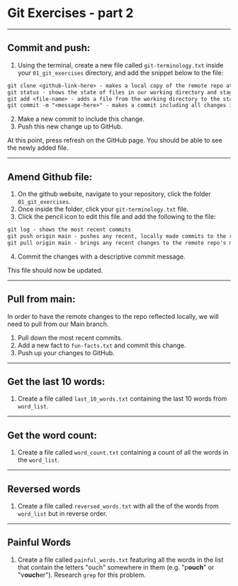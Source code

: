 # Git Exercises - part 2

---

## Commit and push:

1. Using the terminal, create a new file called `git-terminology.txt` inside your `01_git_exercises` directory, and add the snippet below to the file:

```txt
git clone <github-link-here> - makes a local copy of the remote repo at the specified link
git status - shows the state of files in our working directory and staging area
git add <file-name> - adds a file from the working directory to the staging area
git commit -m "<message-here>" - makes a commit including all changes in the staging area
```

2. Make a new commit to include this change.
3. Push this new change up to GitHub.

At this point, press refresh on the GitHub page. You should be able to see the newly added file.

---

## Amend Github file:

1. On the github website, navigate to your repository, click the folder `01_git_exercises`.
2. Once inside the folder, click your `git-terminology.txt` file.
3. Click the pencil icon to edit this file and add the following to the file:

```txt
git log - shows the most recent commits
git push origin main - pushes any recent, locally made commits to the remote repo ('origin') on the main branch
git pull origin main - brings any recent changes to the remote repo's main branch into your local repo
```

4. Commit the changes with a descriptive commit message.

This file should now be updated.

---

## Pull from main:

In order to have the remote changes to the repo reflected locally, we will need to pull from our Main branch.

1. Pull down the most recent commits.
2. Add a new fact to `fun-facts.txt` and commit this change.
3. Push up your changes to GitHub.

---

## Get the last 10 words:

1. Create a file called `last_10_words.txt` containing the last 10 words from `word_list`.

---

## Get the word count:

1. Create a file called `word_count.txt` containing a count of all the words in the `word_list`.

---

## Reversed words

1. Create a file called `reversed_words.txt` with all the of the words from `word_list` but in reverse order.

---

## Painful Words

1. Create a file called `painful_words.txt` featuring all the words in the list that contain the letters "ouch" somewhere in them (e.g. "p**ouch**" or "v**ouch**er"). Research `grep` for this problem.